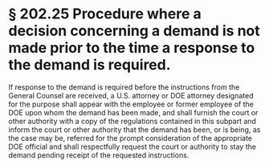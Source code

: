 # § 202.25   Procedure where a decision concerning a demand is not made prior to the time a response to the demand is required.

If response to the demand is required before the instructions from the General Counsel are received, a U.S. attorney or DOE attorney designated for the purpose shall appear with the employee or former employee of the DOE upon whom the demand has been made, and shall furnish the court or other authority with a copy of the regulations contained in this subpart and inform the court or other authority that the demand has been, or is being, as the case may be, referred for the prompt consideration of the appropriate DOE official and shall respectfully request the court or authority to stay the demand pending receipt of the requested instructions. 




